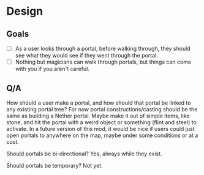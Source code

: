 # Design

## Goals

- [ ] As a user looks through a portal, before walking through, they should
see what they would see if they went through the portal.
- [ ] Nothing but magicians can walk through portals, but things can come
with you if you aren't careful.

## Q/A

How should a user make a portal, and how should that portal be linked to any
existing portal tree?
    For now portal constructions/casting should be the same as building a
    Nether portal. Maybe make it out of simple items, like stone, and hit
    the portal with a weird object or something (flint and steel) to
    activate.
    In a future version of this mod, it would be nice if users could just open
    portals to anywhere on the map, maybe under some conditions or at a cost.

Should portals be bi-directional?
    Yes, always while they exist.

Should portals be temporary?
    Not yet.
